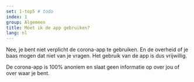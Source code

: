 ```yaml
---
set: 1-top5 # todo
index: 1
group: Algemeen
title: Móet ik de app gebruiken?
lang: nl
---
```


Nee, je bent niet verplicht de corona-app te gebruiken.
En de overheid of je baas mogen dat niet van je vragen.
Het gebruik van de app is dus vrijwillig. 

De corona-app is 100% anoniem en slaat geen informatie op over jou of over waar je bent.
